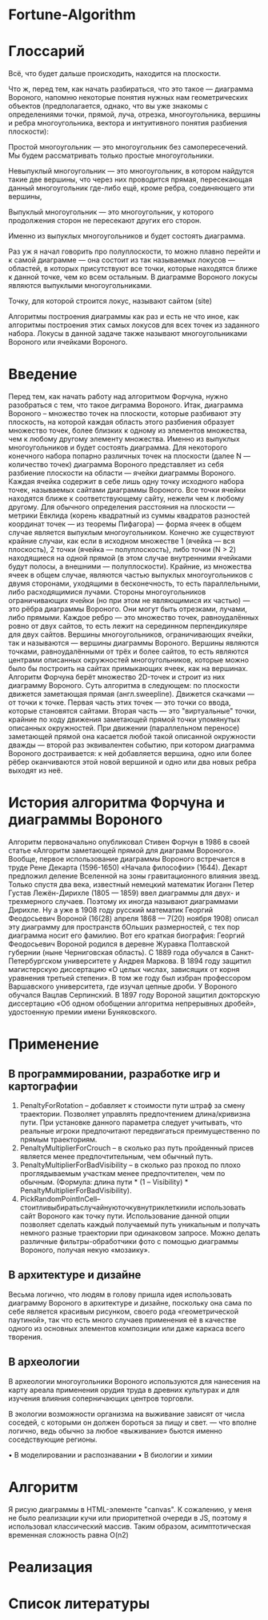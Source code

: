 # Fortune-Algorithm

# Глоссарий
Всё, что будет дальше происходить, находится на плоскости.

Что ж, перед тем, как начать разбираться, что это такое — диаграмма Вороного, напомню некоторые понятия нужных нам геометрических объектов (предполагается, однако, что вы уже знакомы с определениями точки, прямой, луча, отрезка, многоугольника, вершины и ребра многоугольника, вектора и интуитивного понятия разбиения плоскости):

Простой многоугольник — это многоугольник без самопересечений. Мы будем рассматривать только простые многоугольники.

Невыпуклый многоугольник — это многоугольник, в котором найдутся такие две вершины, что через них проводится прямая, пересекающая данный многоугольник где-либо ещё, кроме ребра, соединяющего эти вершины, 

Выпуклый многоугольник — это многоугольник, у которого продолжения сторон не пересекают других его сторон.

Именно из выпуклых многоугольников и будет состоять диаграмма.

Раз уж я начал говорить про полуплоскости, то можно плавно перейти и к самой диаграмме — она состоит из так называемых локусов — областей, в которых присутствуют все точки, которые находятся ближе к данной точке, чем ко всем остальным. В диаграмме Вороного локусы являются выпуклыми многоугольниками.

Точку, для которой строится локус, называют сайтом (site)

Алгоритмы построения диаграммы как раз и есть не что иное, как алгоритмы построения этих самых локусов для всех точек из заданного набора. Локусы в данной задаче также называют многоугольниками Вороного или ячейками Вороного.

# Введение
Перед тем, как начать работу над алгоритмом Форчуна, нужно разобраться с тем, что такое диграмма Вороного. Итак, диаграмма Вороного – множество точек на плоскости, которые разбивают эту плоскость, на которой каждая область этого разбиения образует множество точек, более близких к одному из элементов множества, чем к любому другому элементу множества. Именно из выпуклых многоугольников и будет состоять диаграмма.
Для некоторого конечного набора попарно различных точек на плоскости (далее N — количество точек) диаграмма Вороного представляет из себя разбиение плоскости на области — ячейки диаграммы Вороного. Каждая ячейка содержит в себе лишь одну точку исходного набора точек, называемых сайтами диаграммы Вороного. Все точки ячейки находятся ближе к соответствующему сайту, нежели чем к любому другому. Для обычного определения расстояния на плоскости — метрики Евклида (корень квадратный из суммы квадратов разностей координат точек — из теоремы Пифагора) — форма ячеек в общем случае является выпуклым многоугольником. Конечно же существуют крайние случаи, как если в исходном множестве 1 (ячейка — вся плоскость), 2 точки (ячейка — полуплоскость), либо точки (N > 2) находящиеся на одной прямой (в этом случае внутренними ячейками будут полосы, а внешними — полуплоскости). Крайние, из множества ячеек в общем случае, являются частью выпуклых многоугольников с двумя сторонами, уходящими в бесконечность, то есть параллельными, либо расходящимися лучами. Стороны многоугольников ограничивающих ячейки (но при этом не являющимися их частью) — это рёбра диаграммы Вороного. Они могут быть отрезками, лучами, либо прямыми. Каждое ребро — это множество точек, равноудалённых ровно от двух сайтов, то есть лежит на серединном перпендикуляре для двух сайтов. Вершины многоугольников, ограничивающих ячейки, так и называются — вершины диаграммы Вороного. Вершины являются точками, равноудалёнными от трёх и более сайтов, то есть являются центрами описанных окружностей многоугольников, которые можно было бы построить на сайтах примыкающих ячеек, как на вершинах.
Алгоритм Форчуна берёт множество 2D-точек и строит из них диаграмму Вороного. Суть алгоритма в следующем: по плоскости движется заметающая прямая (англ.sweepline). Движется скачками — от точки к точке. Первая часть этих точек — это точки со ввода, которые становятся сайтами. Вторая часть — это "виртуальные" точки, крайние по ходу движения заметающей прямой точки упомянутых описанных окружностей. При движении (параллельном переносе) заметающей прямой она касается любой такой описанной окружности дважды — второй раз эквивалентен событию, при котором диаграмма Вороного достраивается: к ней добавляется вершина, одно или более рёбер оканчиваются этой новой вершиной и одно или два новых ребра выходят из неё.

# История алгоритма Форчуна и диаграммы Вороного
Алгоритм первоначально опубликовал Стивен Форчун в 1986 в своей статье «Алгоритм заметающей прямой для диаграмм Вороного».
Вообще, первое использование диаграммы Вороного встречается в труде Рене Декарта (1596-1650) «Начала философии» (1644). Декарт предложил деление Вселенной на зоны гравитационного влияния звезд. Только спустя два века, известный немецкий математик Иоганн Петер Густав Лежён-Дирихле (1805 — 1859) ввел диаграммы для двух- и трехмерного случаев. Поэтому их иногда называют диаграммами Дирихле. Ну а уже в 1908 году русский математик Георгий Феодосьевич Вороной (16(28) апреля 1868 — 7(20) ноября 1908) описал эту диаграмму для пространств бОльших размерностей, с тех пор диаграмма носит его фамилию. Вот его краткая биография:
Георгий Феодосьевич Вороной родился в деревне Журавка Полтавской губернии (ныне Черниговская область). С 1889 года обучался в Санкт-Петербургском университете у Андрея Маркова. В 1894 году защитил магистерскую диссертацию «О целых числах, зависящих от корня уравнения третьей степени». В том же году был избран профессором Варшавского университета, где изучал цепные дроби. У Вороного обучался Вацлав Серпинский. В 1897 году Вороной защитил докторскую диссертацию «Об одном обобщении алгоритма непрерывных дробей», удостоенную премии имени Буняковского. 

# Применение
## В программировании, разработке игр и картографии
1)  PenaltyForRotation – добавляет к стоимости пути штраф за смену траектории. Позволяет управлять предпочтением длина/кривизна пути. При установке данного параметра следует учитывать, что реальные игроки предпочитают передвигаться преимущественно по прямым траекториям. 
2)  PenaltyMultiplierForCrouch – в сколько раз путь пройденный присев является менее предпочтительным, чем обычный путь. 
3)  PenaltyMultiplierForBadVisibility – в сколько раз проход по плохо проглядываемым участкам менее предпочтителен, чем по обычным. (Формула: длина пути * (1 – Visibility) * PenaltyMultiplierForBadVisibility).
4)  PickRandomPointInCell–стоитливыбиратьслучайнуюточкувнутриклеткиили использовать сайт Вороного как точку пути. Использование данной опции позволяет сделать каждый получаемый путь уникальным и получать немного разные траектории при одинаковом запросе. 
Можно делать различные фильтры-обработчики фото с помощью диаграммы Вороного, получая некую «мозаику».

## В архитектуре и дизайне
Весьма логично, что людям в голову пришла идея использовать диаграмму Вороного в архитектуре и дизайне, поскольку она сама по себе является красивым рисунком, своего рода «геометрической паутиной», так что есть много случаев применения её в качестве одного из основных элементов композиции или даже каркаса всего творения.

## В археологии
В археологии многоугольники Вороного используются для нанесения на карту ареала применения орудия труда в древних культурах и для изучения влияния соперничающих центров торговли.

В экологии возможности организма на выживание зависят от числа соседей, с которыми он должен бороться за пищу и свет.
— что вполне логично, ведь обычно за любое «выживание» бьются именно соседствующие регионы.

•	В моделировании и распознавании
•	В биологии и химии

# Алгоритм
Я рисую диаграммы в HTML-элементе "canvas". К сожалению, у меня не было реализации кучи или приоритетной очереди в JS, поэтому я использовал классический массив. Таким образом, асимптотическая временная сложность равна O(n2)

# Реализация
# Список литературы
